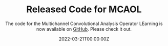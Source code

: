 ---
title: Released Code for MCAOL
subtitle: The code for the Multichannel Convolutional Analysis Operator LEarning is now available on [GitHub](https://github.com/alperelli/MCAOL). Please check it out.

# Summary for listings and search engines
summary: The code for the Multichannel Convolutional Analysis Operator LEarning is now available on [GitHub](https://github.com/alperelli/MCAOL). Please check it out.

# Link this post with a project
projects: []

# Date published
date: "2022-03-21T00:00:00Z"

# Is this an unpublished draft?
draft: false

# Show this page in the Featured widget?
featured: false

# Featured image
# Place an image named `featured.jpg/png` in this page's folder and customize its options here.
image:
  caption: ''
  focal_point: ""
  placement: 2
  preview_only: false

authors:
- admin

tags:
- Academic

categories:

---